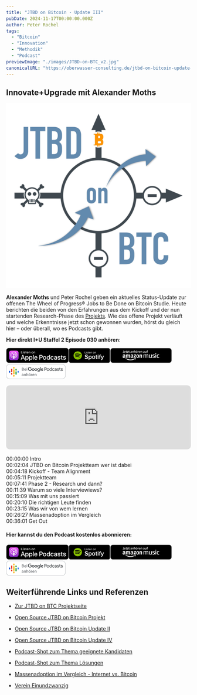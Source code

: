 ```yaml
---
title: "JTBD on Bitcoin - Update III"
pubDate: 2024-11-17T00:00:00.000Z
author: Peter Rochel
tags:
  - "Bitcoin"
  - "Innovation"
  - "Methodik"
  - "Podcast"
previewImage: "./images/JTBD-on-BTC_v2.jpg"
canonicalURL: "https://oberwasser-consulting.de/jtbd-on-bitcoin-update-iii"
---
```


## Innovate+Upgrade mit Alexander Moths

![Jobs to Be Done and Wheel of Progress on Bitcoin](images/JTBD-on-BTC_v2.jpg)

**Alexander Moths** und Peter Rochel geben ein aktuelles Status-Update zur offenen The Wheel of Progress® Jobs to Be Done on Bitcoin Studie. Heute berichten die beiden von den Erfahrungen aus dem Kickoff und der nun startenden Research-Phase des [Projekts](https://oberwasser-consulting.de/open-source-jtbd-research/). Wie das offene Projekt verläuft und welche Erkenntnisse jetzt schon gewonnen wurden, hörst du gleich hier – oder überall, wo es Podcasts gibt.

**Hier direkt I+U Staffel 2 Episode 030 anhören**:

[![](images/listen-on-apple-podcast.png)](https://podcasts.apple.com/de/podcast/jtbd-on-bitcoin-update-iii/id1354901024?i=1000543240686&itsct=podcast_box&itscg=30200&ls=1)[![](images/listen-on-spotify.png)](https://open.spotify.com/episode/4yXtEa4D8q4VFCYTV0hPYx?si=HdzMoY5YRhid-KUAKYrCgg)[![](images/ListenOn_AmazonMusic_button_Black_RGB_5X_DE-300x73.png)](https://music.amazon.de/podcasts/4838bd28-7b97-4912-80cb-de39a6c75654/episodes/927d818f-8c35-415c-8955-aa96a84250d9/innovate-upgrade-jtbd-on-bitcoin---update-iii)[![jobs to be done podcast](images/DE_Google_Podcasts_Badge_8x-300x76.png)](https://podcasts.google.com/feed/aHR0cHM6Ly96dW04cnkucG9kY2FzdGVyLmRlL29iZXJ3YXNzZXIucnNz/episode/cG9kLTdkN2M5OTQxNzI1MGM4NzNkZDMwMDE5ZDM1Yw?sa=X&ved=0CAUQkfYCahcKEwiQ3ImWnMiCAxUAAAAAHQAAAAAQAQ)

<iframe data-osano="MARKETING" src="https://embed.podcasts.apple.com/us/podcast/jtbd-on-bitcoin-update-iii/id1354901024?i=1000543240686&amp;itsct=podcast_box_player&amp;itscg=30200&amp;ls=1&amp;theme=auto" height="175px" frameborder="0" sandbox="allow-forms allow-popups allow-same-origin allow-scripts allow-top-navigation-by-user-activation" allow="autoplay *; encrypted-media *;" style="width: 100%; max-width: 660px; overflow: hidden; border-top-left-radius: 10px; border-top-right-radius: 10px; border-bottom-right-radius: 10px; border-bottom-left-radius: 10px; background-color: transparent;"></iframe>

00:00:00 Intro<br>
00:02:04 JTBD on Bitcoin Projektteam wer ist dabei<br>
00:04:18 Kickoff - Team Alignment<br>
00:05:11 Projektteam<br>
00:07:41 Phase 2 - Research und dann?<br>
00:11:39 Warum so viele Interviewiews?<br>
00:15:09 Was mit uns passiert<br>
00:20:10 Die richtigen Leute finden<br>
00:23:15 Was wir von wem lernen<br>
00:26:27 Massenadoption im Vergleich<br>
00:36:01 Get Out

#### Hier kannst du den Podcast kostenlos abonnieren:

[![](images/listen-on-apple-podcast.png)](https://podcasts.apple.com/de/podcast/jtbd-on-bitcoin-update-iii/id1354901024?i=1000543240686)[![](images/listen-on-spotify.png)](https://open.spotify.com/episode/4yXtEa4D8q4VFCYTV0hPYx)[![](images/ListenOn_AmazonMusic_button_Black_RGB_5X_DE-300x73.png)](https://music.amazon.de/podcasts/4838bd28-7b97-4912-80cb-de39a6c75654/episodes/927d818f-8c35-415c-8955-aa96a84250d9/innovate-upgrade-jtbd-on-bitcoin---update-iii)[![jobs to be done podcast](images/DE_Google_Podcasts_Badge_8x-300x76.png)](https://podcasts.google.com/feed/aHR0cHM6Ly96dW04cnkucG9kY2FzdGVyLmRlL29iZXJ3YXNzZXIucnNz/episode/cG9kLTdkN2M5OTQxNzI1MGM4NzNkZDMwMDE5ZDM1Yw?sa=X&ved=0CAUQkfYCahcKEwiYmP3rtKX6AhUAAAAAHQAAAAAQAQ)

## Weiterführende Links und Referenzen

- [Zur JTBD on BTC Projektseite](https://oberwasser-consulting.de/open-source-jtbd-research/)

- [Open Source JTBD on Bitcoin Projekt](https://oberwasser-consulting.de/open-source-jtbd-research/)

- [Open Source JTBD on Bitcoin Update II](https://oberwasser-consulting.de/innovation-beyond-progress/)

- [Open Source JTBD on Bitcoin Update IV](https://oberwasser-consulting.de/von-banken-ohne-loesung-und-kleinsparern/)

- [Podcast-Shot zum Thema geeignete Kandidaten](https://oberwasser-consulting.de/gute-kandidaten-fuer-jtbd-interviews/)

- [Podcast-Shot zum Thema Lösungen](https://oberwasser-consulting.de/was-sind-loesungen/)

- [Massenadoption im Vergleich - Internet vs. Bitcoin](https://bitcoinist.com/not-just-a-fad-bitcoin-adoption-curve-rivals-the-internet/)

- [Verein Einundzwanzig](https://einundzwanzig.space/verein/)
